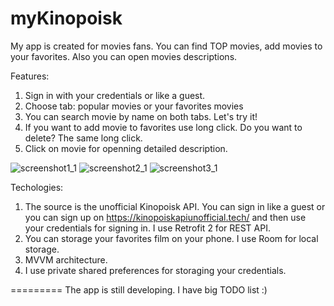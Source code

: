 # myKinopoisk

My app is created for movies fans. You can find TOP movies, add movies to your favorites. Also you can open movies descriptions.

Features:
1. Sign in with your credentials or like a guest.
2. Choose tab: popular movies or your favorites movies
3. You can search movie by name on both tabs. Let's try it!
4. If you want to add movie to favorites use long click. Do you want to delete? The same long click.
5. Click on movie for openning detailed description.

![screenshot1_1](https://github.com/muray52/myKinopoisk/assets/5577221/94450e86-a2f7-4126-9bf9-7f07f45c0936)
![screenshot2_1](https://github.com/muray52/myKinopoisk/assets/5577221/5c278173-9709-4fdc-9890-a72782b69682)
![screenshot3_1](https://github.com/muray52/myKinopoisk/assets/5577221/105d302f-2c90-47a5-ad11-d2b81c0cfd4c)






Techologies:
1. The source is the unofficial Kinopoisk API. You can sign in like a guest or you can sign up on https://kinopoiskapiunofficial.tech/ and then use your credentials for signing in. I use Retrofit 2 for REST API.
2. You can storage your favorites film on your phone. I use Room for local storage.
3. MVVM architecture.
4. I use private shared preferences for storaging your credentials.




=========
The app is still developing. I have big TODO list :)
